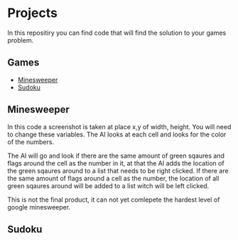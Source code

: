# Projects
 In this repositiry you can find code that will find the solution to your games problem.

## Games
 - [Minesweeper](#Minesweeper)
 - [Sudoku](#Sudoku)

## Minesweeper
 In this code a screenshot is taken at place x,y of width, height. You will need to change these variables. The AI looks at each cell and looks for the color of the numbers.

 The AI will go and look if there are the same amount of green sqaures and flags around the cell as the number in it, at that the AI adds the location of the green sqaures around to a list that needs to be right clicked.
 If there are the same amount of flags around a cell as the number, the location of all green sqaures around will be added to a list witch will be left clicked.

 This is not the final product, it can not yet comlepete the hardest level of google minesweeper.

## Sudoku
 